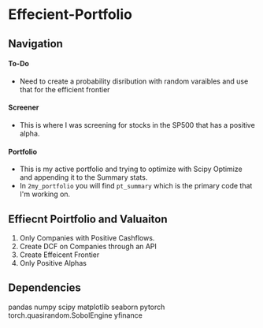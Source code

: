 # Effecient-Portfolio

## Navigation
#### To-Do 
- Need to create a probability disribution with random varaibles 
and use that for the efficient frontier 



#### Screener
- This is where I was screening for stocks in the SP500 that has a positive alpha. 

#### Portfolio
- This is my active portfolio and trying to optimize with Scipy Optimize and appending it to the Summary stats. 
- In ```2my_portfolio``` you will find ```pt_summary``` which is the primary code that I'm working on. 


## Effiecnt Poirtfolio and Valuaiton
1. Only Companies with Positive Cashflows. 
2. Create DCF on Companies through an API 
3. Create Effeicent Frontier
4. Only Positive Alphas 



## Dependencies
pandas
numpy
scipy
matplotlib
seaborn
pytorch torch.quasirandom.SobolEngine
yfinance




